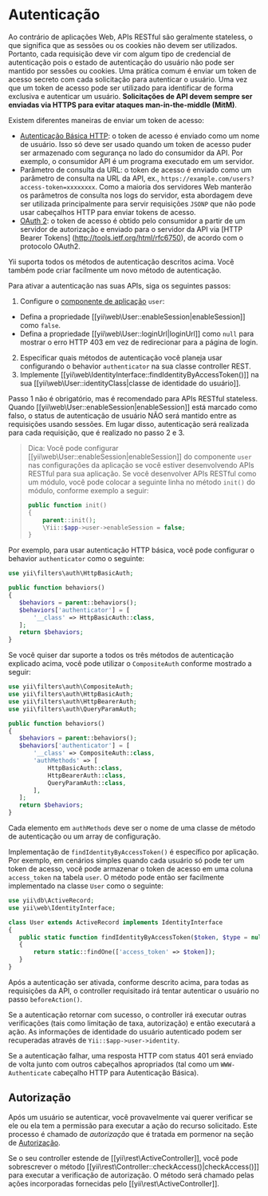 Autenticação
==============

Ao contrário de aplicações Web, APIs RESTful são geralmente stateless, o que significa que as sessões ou os cookies não devem ser utilizados. Portanto, cada requisição deve vir com algum tipo de credencial de autenticação pois o estado de autenticação do usuário não pode ser mantido por sessões ou cookies. Uma prática comum é enviar um token de acesso secreto com cada solicitação para autenticar o usuário. Uma vez que um token de acesso pode ser utilizado para identificar de forma exclusiva e autenticar um usuário. **Solicitações de API devem sempre ser enviadas via HTTPS para evitar ataques man-in-the-middle (MitM)**.

Existem diferentes maneiras de enviar um token de acesso:

* [Autenticação Básica HTTP](http://en.wikipedia.org/wiki/Basic_access_authentication): o token de acesso é enviado como um nome de usuário. Isso só deve ser usado quando um token de acesso puder ser armazenado com segurança no lado do consumidor da API. Por exemplo, o consumidor API é um programa executado em um servidor.
* Parâmetro de consulta da URL: o token de acesso é enviado como um parâmetro de consulta na URL da API, ex., `https://example.com/users?access-token=xxxxxxxx`. Como a maioria dos servidores Web manterão os parâmetros de consulta nos logs do servidor, esta abordagem deve ser utilizada principalmente para servir requisições `JSONP` que não pode usar cabeçalhos HTTP para enviar tokens de acesso.
* [OAuth 2](http://oauth.net/2/): o token de acesso é obtido pelo consumidor a partir de um servidor de autorização e enviado para o servidor da API via [HTTP Bearer Tokens] (http://tools.ietf.org/html/rfc6750),  de acordo com o protocolo OAuth2.

Yii suporta todos os métodos de autenticação descritos acima. Você também pode criar facilmente um novo método de autenticação.

Para ativar a autenticação nas suas APIs, siga os seguintes passos:

1. Configure o [componente de aplicação](structure-application-components.md) `user`:
  - Defina a propriedade [[yii\web\User::enableSession|enableSession]] como `false`.
  - Defina a propriedade [[yii\web\User::loginUrl|loginUrl]] como `null` para mostrar o erro HTTP 403 em vez de redirecionar para a página de login. 
2. Especificar quais métodos de autenticação você planeja usar configurando o behavior `authenticator` na sua classe controller REST.
3. Implemente [[yii\web\IdentityInterface::findIdentityByAccessToken()]] na sua [[yii\web\User::identityClass|classe de identidade do usuário]].

Passo 1 não é obrigatório, mas é recomendado para APIs RESTful stateless. Quando [[yii\web\User::enableSession|enableSession]] está marcado como falso, o status de autenticação de usuário NÃO será mantido entre as requisições usando sessões. Em lugar disso, autenticação será realizada para cada requisição, que é realizado no passo 2 e 3.

> Dica: Você pode configurar [[yii\web\User::enableSession|enableSession]] do componente `user`
> nas configurações da aplicação se você estiver desenvolvendo APIs RESTful para sua aplicação. Se você desenvolver
> APIs RESTful como um módulo, você pode colocar a seguinte linha no método `init()` do módulo, conforme exemplo a seguir:
>
> ```php
> public function init()
> {
>     parent::init();
>     \Yii::$app->user->enableSession = false;
> }
> ```

Por exemplo, para usar autenticação HTTP básica, você pode configurar o behavior `authenticator` como o seguinte:

```php
use yii\filters\auth\HttpBasicAuth;

public function behaviors()
{
   $behaviors = parent::behaviors();
   $behaviors['authenticator'] = [
       '__class' => HttpBasicAuth::class,
   ];
   return $behaviors;
}
```

Se você quiser dar suporte a todos os três métodos de autenticação explicado acima, você pode utilizar o `CompositeAuth` conforme mostrado a seguir:

```php
use yii\filters\auth\CompositeAuth;
use yii\filters\auth\HttpBasicAuth;
use yii\filters\auth\HttpBearerAuth;
use yii\filters\auth\QueryParamAuth;

public function behaviors()
{
   $behaviors = parent::behaviors();
   $behaviors['authenticator'] = [
       '__class' => CompositeAuth::class,
       'authMethods' => [
           HttpBasicAuth::class,
           HttpBearerAuth::class,
           QueryParamAuth::class,
       ],
   ];
   return $behaviors;
}
```

Cada elemento em `authMethods` deve ser o nome de uma classe de método de autenticação ou um array de configuração.


Implementação de `findIdentityByAccessToken()` é específico por aplicação. Por exemplo, em cenários simples quando cada usuário só pode ter um token de acesso, você pode armazenar o token de acesso em uma coluna `access_token` na tabela `user`. O método pode então ser facilmente implementado na classe `User` como o seguinte:

```php
use yii\db\ActiveRecord;
use yii\web\IdentityInterface;

class User extends ActiveRecord implements IdentityInterface
{
   public static function findIdentityByAccessToken($token, $type = null)
   {
       return static::findOne(['access_token' => $token]);
   }
}
```

Após a autenticação ser ativada, conforme descrito acima, para todas as requisições da API, o controller requisitado irá tentar autenticar o usuário no passo `beforeAction()`.

Se a autenticação retornar com sucesso, o controller irá executar outras verificações (tais como limitação de taxa, autorização) e então executará a ação. As informações de identidade do usuário autenticado podem ser recuperadas através de `Yii::$app->user->identity`.

Se a autenticação falhar, uma resposta  HTTP com status 401 será enviado de volta junto com outros cabeçalhos apropriados (tal como um `WWW-Authenticate` cabeçalho HTTP para Autenticação Básica).


## Autorização <span id="authorization"></span>

Após um usuário se autenticar, você provavelmente vai querer verificar se ele ou ela tem a permissão para executar a ação do recurso solicitado. Este processo é chamado de *autorização* que é tratada em pormenor na seção de [Autorização](security-authorization.md).

Se o seu controller estende de [[yii\rest\ActiveController]], você pode sobrescrever o método [[yii\rest\Controller::checkAccess()|checkAccess()]] para executar a verificação de autorização. O método será chamado pelas ações incorporadas fornecidas pelo [[yii\rest\ActiveController]].

